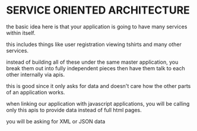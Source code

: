 # SERVICE ORIENTED ARCHITECTURE

the basic idea here is that your application is going to have many services within itself.

this includes things like user registration viewing tshirts and many other services.

instead of building all of these under the same master application, you break them out into fully independent pieces then have them talk to each other internally via apis.

this is good since it only asks for data and doesn't care how the other parts of an application works.

when linking our application with javascript applications, you will be calling only this apis to provide data instead of full html pages.

you will be asking for XML or JSON data
